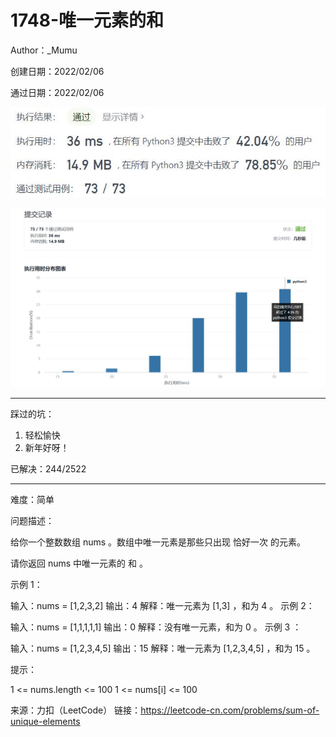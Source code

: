 # 1748-唯一元素的和

Author：_Mumu

创建日期：2022/02/06

通过日期：2022/02/06

![](./通过截图2.jpg)

![](./通过截图1.jpg)

*****

踩过的坑：

1. 轻松愉快
3. 新年好呀！

已解决：244/2522

*****

难度：简单

问题描述：

给你一个整数数组 nums 。数组中唯一元素是那些只出现 恰好一次 的元素。

请你返回 nums 中唯一元素的 和 。

 

示例 1：

输入：nums = [1,2,3,2]
输出：4
解释：唯一元素为 [1,3] ，和为 4 。
示例 2：

输入：nums = [1,1,1,1,1]
输出：0
解释：没有唯一元素，和为 0 。
示例 3 ：

输入：nums = [1,2,3,4,5]
输出：15
解释：唯一元素为 [1,2,3,4,5] ，和为 15 。


提示：

1 <= nums.length <= 100
1 <= nums[i] <= 100

来源：力扣（LeetCode）
链接：https://leetcode-cn.com/problems/sum-of-unique-elements
